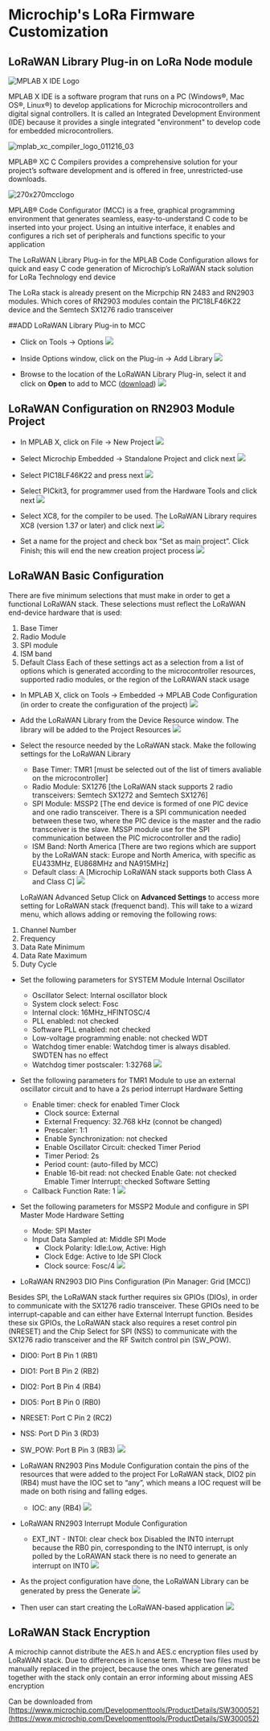 # Microchip's LoRa Firmware Customization

## LoRaWAN Library Plug-in on LoRa Node module


![MPLAB X IDE Logo](https://www.microchip.com/images/default-source/mplab/mplab-x-ide/mplblgo.png?sfvrsn=131daac7_1)



MPLAB X IDE is a software program that runs on a PC (Windows®, Mac OS®, Linux®) to develop applications for Microchip microcontrollers and digital signal controllers. It is called an Integrated Development Environment (IDE) because it provides a single integrated "environment" to develop code for embedded microcontrollers.





![mplab_xc_compiler_logo_011216_03](https://www.microchip.com/images/default-source/mplab/mplab-xc-compilers/mplab_xc_compiler_logo_011216_03.png?sfvrsn=f18b07f_3)



 
 
 MPLAB® XC C Compilers provides a comprehensive solution for your project’s software development and is offered in free, unrestricted-use downloads. 




![270x270mcclogo](https://www.microchip.com/images/default-source/mplab/mplab-code-configurator/270x270mcclogo.png?sfvrsn=1522e3c3_3)



MPLAB® Code Configurator (MCC) is a free, graphical programming environment that generates seamless, easy-to-understand C code to be inserted into your project. Using an intuitive interface, it enables and configures a rich set of peripherals and functions specific to your application




The LoRaWAN Library Plug-in for the MPLAB Code Configuration allows for quick and easy C code generation of Microchip’s LoRaWAN stack solution for LoRa Technology end device

The LoRa stack is already present on the Micrpchip RN 2483 and RN2903 modules. Which cores of RN2903 modules contain the PIC18LF46K22 device and the Semtech SX1276 radio transceiver

##ADD LoRaWAN Library Plug-in to MCC

- Click on Tools → Options
![](https://d2mxuefqeaa7sj.cloudfront.net/s_411E442440EC9056AD9FD9EB2918F88D9CF4C6356195DA74797F51BD692E2F51_1543222857671_image.png)

- Inside Options window, click on the Plug-in → Add Library 
![](https://d2mxuefqeaa7sj.cloudfront.net/s_411E442440EC9056AD9FD9EB2918F88D9CF4C6356195DA74797F51BD692E2F51_1543222955691_image.png)

- Browse to the location of the LoRaWAN Library Plug-in, select it and click on **Open** to add to MCC ([download](http://ww1.microchip.com/downloads/en/DeviceDoc/release_notes_lorawan_v01.10.00_beta.pdf))
![](https://d2mxuefqeaa7sj.cloudfront.net/s_411E442440EC9056AD9FD9EB2918F88D9CF4C6356195DA74797F51BD692E2F51_1543223132983_image.png)


## LoRaWAN Configuration on RN2903 Module Project

- In MPLAB X, click on File → New Project
![](https://d2mxuefqeaa7sj.cloudfront.net/s_92D49EE73564DFCCF10E9CEC26B59967088C73B7420C2F856CDDEE19BAC46EA4_1536811187971_image.png)

- Select Microchip Embedded → Standalone Project and click next
![](https://d2mxuefqeaa7sj.cloudfront.net/s_92D49EE73564DFCCF10E9CEC26B59967088C73B7420C2F856CDDEE19BAC46EA4_1536811286084_image.png)

- Select PIC18LF46K22 and press next
![](https://d2mxuefqeaa7sj.cloudfront.net/s_92D49EE73564DFCCF10E9CEC26B59967088C73B7420C2F856CDDEE19BAC46EA4_1536811333168_image.png)

- Select PICkit3, for programmer used from the Hardware Tools and click next
![](https://d2mxuefqeaa7sj.cloudfront.net/s_92D49EE73564DFCCF10E9CEC26B59967088C73B7420C2F856CDDEE19BAC46EA4_1536811392187_image.png)

- Select XC8, for the compiler to be used. The LoRaWAN Library requires XC8 (version 1.37 or later) and click next
![](https://d2mxuefqeaa7sj.cloudfront.net/s_92D49EE73564DFCCF10E9CEC26B59967088C73B7420C2F856CDDEE19BAC46EA4_1536811428389_image.png)

- Set a name for the project and check box “Set as main project”. Click Finish; this will end the new creation project process 
![](https://d2mxuefqeaa7sj.cloudfront.net/s_92D49EE73564DFCCF10E9CEC26B59967088C73B7420C2F856CDDEE19BAC46EA4_1536811488471_image.png)


## LoRaWAN Basic Configuration

  There are five minimum selections that must make in order to get a functional LoRaWAN stack. These selections must reflect the LoRaWAN end-device hardware that is used:
1. Base Timer
2. Radio Module
3. SPI module
4. ISM band
5. Default Class
  Each of these settings act as a selection from a list of options which is generated according to the microcontroller resources, supported radio modules, or the region of the LoRAWAN stack usage


- In MPLAB X, click on Tools → Embedded → MPLAB Code Configuration (in order to create the configuration of the project)
![](https://d2mxuefqeaa7sj.cloudfront.net/s_92D49EE73564DFCCF10E9CEC26B59967088C73B7420C2F856CDDEE19BAC46EA4_1536811543183_image.png)

- Add the LoRaWAN Library from the Device Resource window. The library will be added to the Project Resources
![](https://d2mxuefqeaa7sj.cloudfront.net/s_92D49EE73564DFCCF10E9CEC26B59967088C73B7420C2F856CDDEE19BAC46EA4_1536812123604_image.png)

- Select the resource needed by the LoRaWAN stack. Make the following settings for the LoRaWAN Library
  - Base Timer: TMR1 [must be selected out of the list of timers avaliable on the microcontroller]
  - Radio Module: SX1276 [the LoRaWAN stack supports 2 radio transceivers: Semtech SX1272 and Semtech SX1276] 
  - SPI Module: MSSP2 [The end device is formed of one PIC device and one radio transceiver. There is a SPI communication needed between these two, where the PIC device is the master and the radio transceiver is the slave. MSSP module use for the SPI communication between the PIC microcontroller and the radio] 
  - ISM Band: North America [There are two regions which are support by the LoRaWAN stack: Europe and North America, with specific as EU433MHz, EU868MHz and NA915MHz]
  - Default class: A [Microchip LoRaWAN stack supports both Class A and Class C]
![](https://d2mxuefqeaa7sj.cloudfront.net/s_92D49EE73564DFCCF10E9CEC26B59967088C73B7420C2F856CDDEE19BAC46EA4_1536814147961_image.png)

  LoRaWAN Advanced Setup
  Click on **Advanced Settings** to access more setting for LoRaWAN stack (frequenct band).  This will take to a wizard menu, which allows adding or removing the following rows:
1. Channel Number
2. Frequency
3. Data Rate Minimum
4. Data Rate Maximum
5. Duty Cycle 


- Set the following parameters for SYSTEM Module
  Internal Oscillator
  - Oscillator Select: Internal oscillator block
  - System clock select: Fosc
  - Internal clock: 16MHz_HFINTOSC/4
  - PLL enabled: not checked
  - Software PLL enabled: not checked
  - Low-voltage programming enable: not checked
  WDT
  - Watchdog timer enable: Watchdog timer is always disabled. SWDTEN has no effect
  - Watchdog timer postscaler: 1:32768
![](https://d2mxuefqeaa7sj.cloudfront.net/s_92D49EE73564DFCCF10E9CEC26B59967088C73B7420C2F856CDDEE19BAC46EA4_1536814540199_image.png)

- Set the following parameters for TMR1 Module to use an external oscillator circuit and to have a 2s period interrupt
  Hardware Setting
  - Enable timer: check for enabled
    Timer Clock
    - Clock source: External
    - External Frequency: 32.768 kHz (connot be changed)
    - Prescaler: 1:1
    - Enable Synchronization: not checked
    - Enable Oscillator Circuit: checked
    Timer Period
    - Timer Period: 2s
    - Period count: (auto-filled by MCC)
    - Enable 16-bit read: not checked
    Enable Gate: not checked
    Emable Timer Interrupt: checked
  Software Setting
  - Callback Function Rate: 1
![](https://d2mxuefqeaa7sj.cloudfront.net/s_92D49EE73564DFCCF10E9CEC26B59967088C73B7420C2F856CDDEE19BAC46EA4_1536825860755_image.png)

- Set the following parameters for MSSP2 Module and configure in SPI Master Mode
  Hardware Setting
  - Mode: SPI Master
  - Input Data Sampled at: Middle
    SPI Mode 
    - Clock Polarity: Idle:Low, Active: High
    - Clock Edge: Active to Ide
    SPI Clock
    - Clock source: Fosc/4
![](https://d2mxuefqeaa7sj.cloudfront.net/s_92D49EE73564DFCCF10E9CEC26B59967088C73B7420C2F856CDDEE19BAC46EA4_1536814858449_image.png)

- LoRaWAN RN2903 DIO Pins Configuration (Pin Manager: Grid [MCC])

Besides SPI, the LoRaWAN stack further requires six GPIOs (DIOs), in order to communicate with the SX1276 radio transceiver. These GPIOs need to be interrupt-capable and can either have External Interrupt function. Besides these six GPIOs, the LoRaWAN stack also requires a reset control pin (NRESET) and the Chip Select for SPI (NSS) to communicate with the SX1276 radio transceiver and the RF Switch control pin (SW_POW). 

  - DIO0: Port B Pin 1 (RB1)
  - DIO1: Port B Pin 2 (RB2)
  - DIO2: Port B Pin 4 (RB4)
  - DIO5: Port B Pin 0 (RB0)
  - NRESET: Port C Pin 2 (RC2)
  - NSS: Port D Pin 3 (RD3)
  - SW_POW: Port B Pin 3 (RB3)
![](https://d2mxuefqeaa7sj.cloudfront.net/s_92D49EE73564DFCCF10E9CEC26B59967088C73B7420C2F856CDDEE19BAC46EA4_1536823782408_image.png)

- LoRaWAN RN2903 Pins Module Configuration contain the pins of the resources that were added  to the project
  For LoRaWAN stack, DIO2 pin (RB4) must have the IOC set to “any”, which means a IOC request will be made on both rising and falling edges.
  - IOC: any (RB4)
![](https://d2mxuefqeaa7sj.cloudfront.net/s_92D49EE73564DFCCF10E9CEC26B59967088C73B7420C2F856CDDEE19BAC46EA4_1536823889800_image.png)

- LoRaWAN RN2903 Interrupt Module Configuration
  - EXT_INT - INT0I: clear check box 
    Disabled the INT0 interrupt because the RB0 pin, corresponding to the INT0 interrupt, is only polled by the LoRAWAN stack there is no need to generate an interrupt on INT0 
![](https://d2mxuefqeaa7sj.cloudfront.net/s_92D49EE73564DFCCF10E9CEC26B59967088C73B7420C2F856CDDEE19BAC46EA4_1536823969377_image.png)

- As the project configuration have done, the LoRaWAN Library can be generated by press the Generate
![](https://d2mxuefqeaa7sj.cloudfront.net/s_92D49EE73564DFCCF10E9CEC26B59967088C73B7420C2F856CDDEE19BAC46EA4_1536824114163_image.png)

- Then user can start creating the LoRaWAN-based application
![](https://d2mxuefqeaa7sj.cloudfront.net/s_92D49EE73564DFCCF10E9CEC26B59967088C73B7420C2F856CDDEE19BAC46EA4_1536824270823_image.png)


## LoRaWAN Stack Encryption
A microchip cannot distribute the AES.h and AES.c encryption files used by LoRaWAN stack. Due to differences in license term. These two files must be manually replaced in the project, because the ones which are generated together with the stack only contain an error informing about missing AES encryption

Can be downloaded from [https://www.microchip.com/Developmenttools/ProductDetails/SW300052](https://www.microchip.com/Developmenttools/ProductDetails/SW300052)

